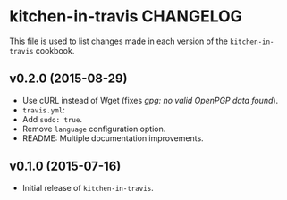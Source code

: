 kitchen-in-travis CHANGELOG
===========================

This file is used to list changes made in each version of the `kitchen-in-travis` cookbook.

## v0.2.0 (2015-08-29)

* Use cURL instead of Wget (fixes *gpg: no valid OpenPGP data found*).
* `travis.yml`:
 * Add `sudo: true`.
 * Remove `language` configuration option.
* README: Multiple documentation improvements.

## v0.1.0 (2015-07-16)

* Initial release of `kitchen-in-travis`.
